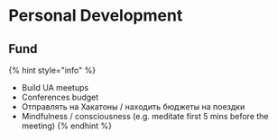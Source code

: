 # Personal Development

## Fund

{% hint style="info" %}
* Build UA meetups
* Conferences budget
* Отправлять на Хакатоны / находить бюджеты на поездки
* Mindfulness / consciousness \(e.g. meditate first 5 mins before the meeting\)
{% endhint %}

